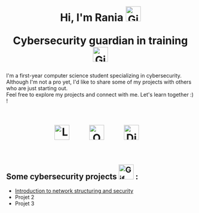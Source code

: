 <h1 align="center">
Hi, I'm Rania   <img src="https://media1.giphy.com/media/v1.Y2lkPTc5MGI3NjExczg5NzJrMmpqNzZmMzM4Z3ppejI0ejU0NGRzcHZmYmxxbjBiNTB6dCZlcD12MV9pbnRlcm5hbF9naWZfYnlfaWQmY3Q9Zw/Cmr1OMJ2FN0B2/giphy.gif" width="40" height="40" alt="Gif"> <br/>
  
Cybersecurity guardian in training   <img src="https://media3.giphy.com/media/v1.Y2lkPTc5MGI3NjExeDhhcTN1dHdyY21vZjJieDljeWs1ODFpaHExczRnbTk2dnBienc2MiZlcD12MV9pbnRlcm5hbF9naWZfYnlfaWQmY3Q9Zw/txP2ffxGUvkcmVxbio/giphy.gif" width="40" height="40" alt="Gif2"> </h1>

I'm a first-year computer science student specializing in cybersecurity. <br/>
Although I'm not a pro yet, I'd like to share some of my projects with others who are just starting out.<br/>
Feel free to explore my projects and connect with me. Let's learn together :) !<br/> <br/>

<h1 align="center">
  <a href="https://www.linkedin.com/in/rania-selam-573514293/"><img src="https://github.com/RaniaSelam/RaniaSelam/assets/173706533/11ef8aa0-423d-4dbd-8065-448bc4a45beb" alt="LinkedIn" style="width:40px;height:40px;margin-right:20px; vertical-align: middle;"></a> 
  &nbsp;&nbsp;&nbsp;  
  <a href="mailto:rselam@guardiaschool.fr"><img src="https://github.com/RaniaSelam/RaniaSelam/assets/173706533/8a9bc390-69cb-4e7b-a111-700eb2b97983" alt="Outlook" style="width:40px;height:40px;margin-right:20px; vertical-align: middle;"></a>
  &nbsp;&nbsp;&nbsp;    
  <a href="https://discordapp.com/users/ranoo_o" ><img src="https://github.com/RaniaSelam/RaniaSelam/assets/173706533/cf0ddc85-b926-4ccc-86c7-2b6fa941cd9c" alt="Discord" style="width:40px;height:40px;margin-right:20px; vertical-align: middle;"></a>
</h1> 

<br/>

## Some cybersecurity projects <img src="https://media0.giphy.com/media/v1.Y2lkPTc5MGI3NjExOGY2N2N1enpmdXl3cmJ5MDQ4MThyeGJ5Nmc5YndvcTJmcGFvZmt4ZSZlcD12MV9pbnRlcm5hbF9naWZfYnlfaWQmY3Q9Zw/VbnUQpnihPSIgIXuZv/giphy.gif" width="40" height="40" alt="Gif"> :
- [Introduction to network structuring and security](https://github.com/RaniaSelam/Introduction-to-Network-Structuring-and-Security)
- Projet 2
- Projet 3

<!--
## Getting Started

These instructions will get you a copy of the project up and running on your local machine for development and testing purposes. See deployment for notes on how to deploy the project on a live system.

### Prerequisites

The things you need before installing the software.

* You need this
* And you need this
* Oh, and don't forget this

### Installation

A step by step guide that will tell you how to get the development environment up and running.

```
$ First step
$ Another step
$ Final step
```

## Usage

A few examples of useful commands and/or tasks.

```
$ First example
$ Second example
$ And keep this in mind
```

## Deployment

Additional notes on how to deploy this on a live or release system. Explaining the most important branches, what pipelines they trigger and how to update the database (if anything special).

### Server

* Live:
* Release:
* Development:

### Branches

* Master:
* Feature:
* Bugfix:
* etc...

## Additional Documentation and Acknowledgments

* Project folder on server:
* Confluence link:
* Asana board:
* etc...

<!--
**RaniaSelam/RaniaSelam** is a ✨ _special_ ✨ repository because its `README.md` (this file) appears on your GitHub profile.

Here are some ideas to get you started:

- 🔭 I’m currently working on ...
- 🌱 I’m currently learning ...
- 👯 I’m looking to collaborate on ...
- 🤔 I’m looking for help with ...
- 💬 Ask me about ...
- 📫 How to reach me: ...
- 😄 Pronouns: ...
- ⚡ Fun fact: ...
-->
